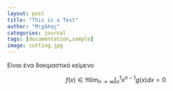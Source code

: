 ```yaml
---
layout: post
title: "This is a Test"
author: "Μιχάλης"
categories: journal
tags: [documentation,sample]
image: cutting.jpg
---
```


Είναι ένα δοκιμαστικό κείμενο

$$ 
f(x) \in \Re 
\lim_{n\rightarrow\infty}\int_{o}^{1}x^{n-1}g(x)dx=0 
$$

